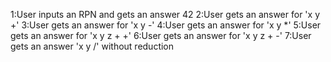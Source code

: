 1:User inputs an RPN and gets an answer 42
2:User gets an answer for 'x y +'
3:User gets an answer for 'x y -'
4:User gets an answer for 'x y *'
5:User gets an answer for 'x y z + +'
6:User gets an answer for 'x y z + -'
7:User gets an answer 'x y /' without reduction